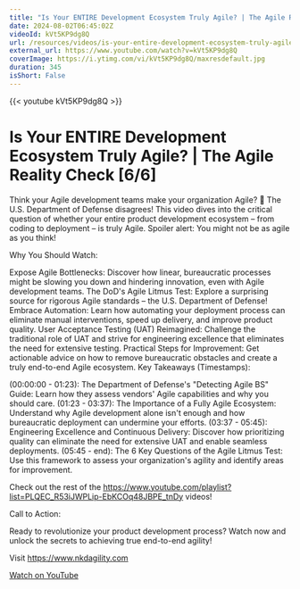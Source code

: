 ```yaml
---
title: "Is Your ENTIRE Development Ecosystem Truly Agile? | The Agile Reality Check [6/6]"
date: 2024-08-02T06:45:02Z
videoId: kVt5KP9dg8Q
url: /resources/videos/is-your-entire-development-ecosystem-truly-agile-the-agile-reality-check-[6-6]
external_url: https://www.youtube.com/watch?v=kVt5KP9dg8Q
coverImage: https://i.ytimg.com/vi/kVt5KP9dg8Q/maxresdefault.jpg
duration: 345
isShort: False
---
```


{{< youtube kVt5KP9dg8Q >}}

# Is Your ENTIRE Development Ecosystem Truly Agile? | The Agile Reality Check [6/6]

Think your Agile development teams make your organization Agile? 🤔 The U.S. Department of Defense disagrees!  This video dives into the critical question of whether your entire product development ecosystem – from coding to deployment – is truly Agile.  Spoiler alert: You might not be as agile as you think!

Why You Should Watch:

Expose Agile Bottlenecks: Discover how linear, bureaucratic processes might be slowing you down and hindering innovation, even with Agile development teams.
The DoD's Agile Litmus Test: Explore a surprising source for rigorous Agile standards – the U.S. Department of Defense!
Embrace Automation: Learn how automating your deployment process can eliminate manual interventions, speed up delivery, and improve product quality.
User Acceptance Testing (UAT) Reimagined: Challenge the traditional role of UAT and strive for engineering excellence that eliminates the need for extensive testing.
Practical Steps for Improvement: Get actionable advice on how to remove bureaucratic obstacles and create a truly end-to-end Agile ecosystem.
Key Takeaways (Timestamps):

(00:00:00 - 01:23): The Department of Defense's "Detecting Agile BS" Guide: Learn how they assess vendors' Agile capabilities and why you should care.
(01:23 - 03:37): The Importance of a Fully Agile Ecosystem: Understand why Agile development alone isn't enough and how bureaucratic deployment can undermine your efforts.
(03:37 - 05:45): Engineering Excellence and Continuous Delivery: Discover how prioritizing quality can eliminate the need for extensive UAT and enable seamless deployments.
(05:45 - end): The 6 Key Questions of the Agile Litmus Test: Use this framework to assess your organization's agility and identify areas for improvement.

Check out the rest of the https://www.youtube.com/playlist?list=PLQEC_R53iJWPLip-EbKCOq48JBPE_tnDy videos!

Call to Action:

Ready to revolutionize your product development process? Watch now and unlock the secrets to achieving true end-to-end agility!

Visit https://www.nkdagility.com

[Watch on YouTube](https://www.youtube.com/watch?v=kVt5KP9dg8Q)
